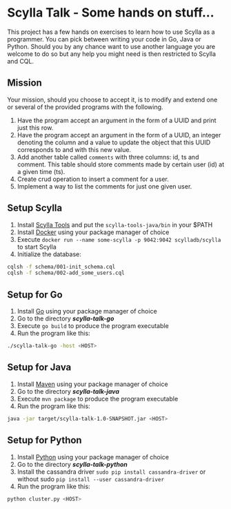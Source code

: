 # Scylla Talk - Some hands on stuff...

This project has a few hands on exercises to learn how to use Scylla as a programmer.
You can pick between writing your code in Go, Java or Python.
Should you by any chance want to  use another language you are welcome to do so but any
help you might need is then restricted to Scylla and CQL.

## Mission

Your mission, should you choose to accept it, is to modify and extend one or several of the
provided programs with the following.

1. Have the program accept an argument in the form of a UUID and print just this row.
2. Have the program accept an argument in the form of a UUID, an integer denoting the column and 
a value to update the object that this UUID corresponds to and with this new value.
3. Add another table called `comments` with three columns: id, ts and comment.
This table should store comments made by certain user (id) at a given time (ts).
4. Create crud operation to insert a comment for a user.
5. Implement a way to list the comments for just one given user.

## Setup Scylla

1. Install [Scylla Tools](https://github.com/scylladb/scylla-tools-java) and put the `scylla-tools-java/bin` in your $PATH
2. Install [Docker](https://www.docker.com/) using your package manager of choice
3. Execute `docker run --name some-scylla -p 9042:9042 scylladb/scylla` to start Scylla
4. Initialize the database:
```bash
cqlsh -f schema/001-init_schema.cql
cqlsh -f schema/002-add_some_users.cql
```

## Setup for Go

1. Install [Go](https://golang.org/) using your package manager of choice
2. Go to the directory ___scylla-talk-go___
3. Execute `go build` to produce the program executable
4. Run the program like this:

```bash
./scylla-talk-go -host <HOST>
```

## Setup for Java

1. Install [Maven](https://maven.apache.org/) using your package manager of choice
2. Go to the directory ___scylla-talk-java___
3. Execute `mvn package` to produce the program executable
4. Run the program like this:

```bash
java -jar target/scylla-talk-1.0-SNAPSHOT.jar <HOST>
```

## Setup for Python

1. Install [Python](https://www.python.org/) using your package manager of choice
2. Go to the directory ___scylla-talk-python___
3. Install the cassandra driver `sudo pip install cassandra-driver` or without sudo `pip install --user cassandra-driver`
4. Run the program like this:

```bash
python cluster.py <HOST>
```